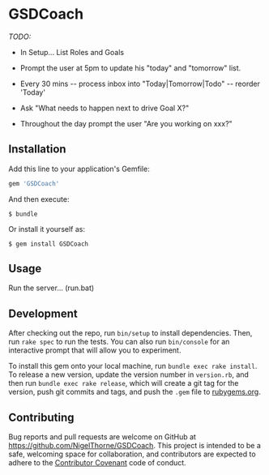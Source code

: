 # GSDCoach

*TODO:* 
- In Setup... List Roles and Goals
- Prompt the user at 5pm to update his "today" and "tomorrow" list. 
- Every 30 mins -- process inbox into "Today|Tomorrow|Todo" 
                -- reorder 'Today'

- Ask "What needs to happen next to drive Goal X?"
- Throughout the day prompt the user "Are you working on xxx?"

## Installation

Add this line to your application's Gemfile:

```ruby
gem 'GSDCoach'
```

And then execute:

    $ bundle

Or install it yourself as:

    $ gem install GSDCoach

## Usage

Run the server... (run.bat)


## Development

After checking out the repo, run `bin/setup` to install dependencies. Then, run `rake spec` to run the tests. You can also run `bin/console` for an interactive prompt that will allow you to experiment.

To install this gem onto your local machine, run `bundle exec rake install`. To release a new version, update the version number in `version.rb`, and then run `bundle exec rake release`, which will create a git tag for the version, push git commits and tags, and push the `.gem` file to [rubygems.org](https://rubygems.org).

## Contributing

Bug reports and pull requests are welcome on GitHub at https://github.com/NigelThorne/GSDCoach. This project is intended to be a safe, welcoming space for collaboration, and contributors are expected to adhere to the [Contributor Covenant](http://contributor-covenant.org) code of conduct.

